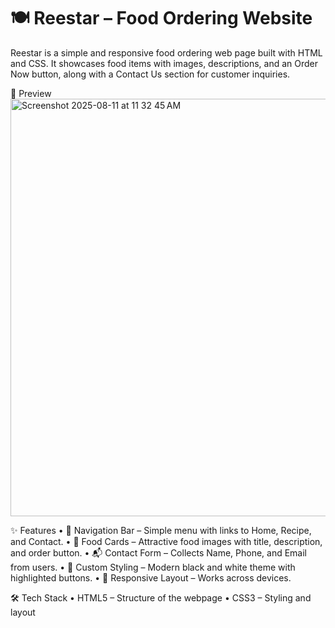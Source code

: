 # 🍽️ Reestar – Food Ordering Website

Reestar is a simple and responsive food ordering web page built with HTML and CSS.
It showcases food items with images, descriptions, and an Order Now 
button, along with a Contact Us section for customer inquiries.

📸 Preview
<img width="1439" height="668" alt="Screenshot 2025-08-11 at 11 32 45 AM" src="https://github.com/user-attachments/assets/0c326b6c-7257-4db7-8cb8-cc2bdf21bd15" />

✨ Features
	•	📌 Navigation Bar – Simple menu with links to Home, Recipe, and Contact.
	•	🍔 Food Cards – Attractive food images with title, description, and order button.
	•	📬 Contact Form – Collects Name, Phone, and Email from users.
	•	🎨 Custom Styling – Modern black and white theme with highlighted buttons.
	•	📱 Responsive Layout – Works across devices.

 🛠️ Tech Stack
	•	HTML5 – Structure of the webpage
	•	CSS3 – Styling and layout
